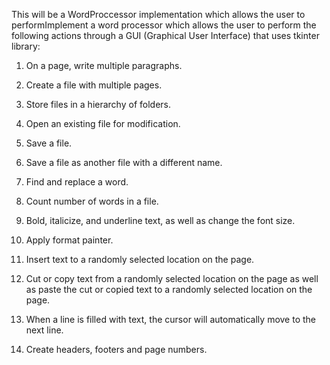 This will be a WordProccessor implementation which allows the user to performImplement a word processor which allows the user to perform the following actions through a GUI (Graphical User Interface) that uses tkinter library:


1. On a page, write multiple paragraphs.

2. Create a file with multiple pages.

3. Store files in a hierarchy of folders.

4. Open an existing file for modification.

5. Save a file.

6. Save a file as another file with a different name.

7. Find and replace a word.

8. Count number of words in a file.

9. Bold, italicize, and underline text, as well as change the font size.

10. Apply format painter.

11. Insert text to a randomly selected location on the page.

12. Cut or copy text from a randomly selected location on the page as well as paste the cut or copied text to a randomly selected location on the page.

13. When a line is filled with text, the cursor will automatically move to the next line.

14. Create headers, footers and page numbers.
